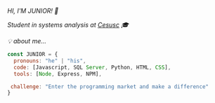 *HI, I'M JUNIOR! 👏*

*Student in systems analysis at [Cesusc](https://cesusc.edu.br) 🎓*

*💡 about me...*
```js
const JUNIOR = {
  pronouns: "he" | "his",
  code: [Javascript, SQL Server, Python, HTML, CSS],
  tools: [Node, Express, NPM],

 challenge: "Enter the programming market and make a difference"
}
```
